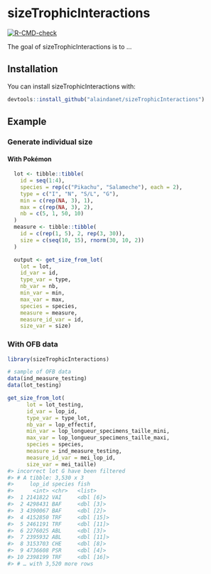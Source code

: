 
<!-- README.md is generated from README.Rmd. Please edit that file -->

# sizeTrophicInteractions

<!-- badges: start -->

[![R-CMD-check](https://github.com/alaindanet/SizeTrophicInteractions/workflows/R-CMD-check/badge.svg)](https://github.com/alaindanet/SizeTrophicInteractions/actions)
<!-- badges: end -->

The goal of sizeTrophicInteractions is to …

## Installation

You can install sizeTrophicInteractions with:

``` r
devtools::install_github("alaindanet/sizeTrophicInteractions")
```

## Example

### Generate individual size

#### With Pokémon

``` r
  lot <- tibble::tibble(
    id = seq(1:4),
    species = rep(c("Pikachu", "Salameche"), each = 2),
    type = c("I", "N", "S/L", "G"),
    min = c(rep(NA, 3), 1),
    max = c(rep(NA, 3), 2),
    nb = c(5, 1, 50, 10)
  )
  measure <- tibble::tibble(
    id = c(rep(1, 5), 2, rep(3, 30)),
    size = c(seq(10, 15), rnorm(30, 10, 2))
  )

  output <- get_size_from_lot(
    lot = lot,
    id_var = id,
    type_var = type,
    nb_var = nb,
    min_var = min,
    max_var = max,
    species = species,
    measure = measure,
    measure_id_var = id,
    size_var = size)
```

### With OFB data

``` r
library(sizeTrophicInteractions)

# sample of OFB data
data(ind_measure_testing)
data(lot_testing)
```

``` r
get_size_from_lot(
      lot = lot_testing,
      id_var = lop_id,
      type_var = type_lot,
      nb_var = lop_effectif,
      min_var = lop_longueur_specimens_taille_mini,
      max_var = lop_longueur_specimens_taille_maxi,
      species = species,
      measure = ind_measure_testing,
      measure_id_var = mei_lop_id,
      size_var = mei_taille)
#> incorrect lot G have been filtered
#> # A tibble: 3,530 x 3
#>     lop_id species fish      
#>      <int> <chr>   <list>    
#>  1 2141822 VAI     <dbl [6]> 
#>  2 4298431 BAF     <dbl [3]> 
#>  3 4390067 BAF     <dbl [2]> 
#>  4 4152850 TRF     <dbl [15]>
#>  5 2461191 TRF     <dbl [11]>
#>  6 2276025 ABL     <dbl [3]> 
#>  7 2395932 ABL     <dbl [11]>
#>  8 3153703 CHE     <dbl [8]> 
#>  9 4736608 PSR     <dbl [4]> 
#> 10 2398199 TRF     <dbl [16]>
#> # … with 3,520 more rows
```
